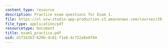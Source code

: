 ```yaml
---
content_type: resource
description: Practice exam questions for Exam 1.
file: https://ol-ocw-studio-app-production.s3.amazonaws.com/courses/20-106j-systems-microbiology-fall-2006/d1f16363620bdc01f1e84c722a8e8f04_exam1_practice.pdf
file_type: application/pdf
resourcetype: Document
title: exam1_practice.pdf
uid: d1f16363-620b-dc01-f1e8-4c722a8e8f04
---
```

